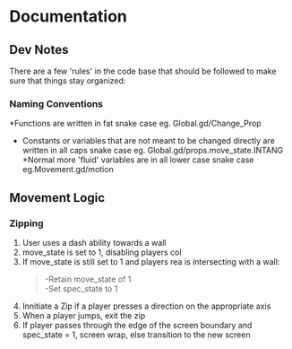 # Documentation #

## Dev Notes ##
There are a few 'rules' in the code base that should be followed to make sure that things stay organized:
### Naming Conventions ###
*Functions are written in fat snake case eg. Global.gd/Change_Prop
* Constants or variables that are not meant to be changed directly are written in all caps snake case eg. Global.gd/props.move_state.INTANG
*Normal more 'fluid' variables are in all lower case snake case eg.Movement.gd/motion


## Movement Logic ##
### Zipping ###
1. User uses a dash ability towards a wall  
2. move_state is set to 1, disabling players col  
3. If move_state is still set to 1 and players rea is intersecting with a wall:  
    > -Retain move_state of 1  
    > -Set spec_state to 1  
4. Innitiate a Zip if a player presses a direction on the appropriate axis
5. When a player jumps, exit the zip
6. If player passes through the edge of the screen boundary and spec_state = 1, screen wrap, else transition to the new screen  
